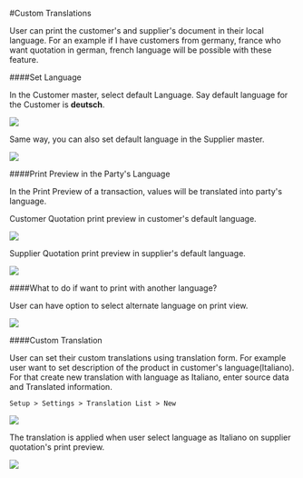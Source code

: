 <!-- add-breadcrumbs -->
#Custom Translations

User can print the customer's and supplier's document in their local language. For an example if I have customers from germany, france who want quotation in german, french language will be possible with these feature.

####Set Language

In the Customer master, select default Language. Say default language for the Customer is <b>deutsch</b>.

<img src="{{docs_base_url}}/assets/img/multilingual_print_format/set_customer_default_lang.png" class="screenshot">

Same way, you can also set default language in the Supplier master.

<img src="{{docs_base_url}}/assets/img/multilingual_print_format/set_supplier_default_lang.png" class="screenshot">

####Print Preview in the Party's Language

In the Print Preview of a transaction, values will be translated into party's language.

Customer Quotation print preview in customer's default language.

<img src="{{docs_base_url}}/assets/img/multilingual_print_format/customer_quotation.png" class="screenshot">

Supplier Quotation print preview in supplier's default language.

<img src="{{docs_base_url}}/assets/img/multilingual_print_format/supplier_quotation.png" class="screenshot">

####What to do if want to print with another language?

User can have option to select alternate language on print view.

<img src="{{docs_base_url}}/assets/img/multilingual_print_format/alternate_language.png" class="screenshot">

####Custom Translation

User can set their custom translations using translation form. For example user want to set description of the product in customer's language(Italiano). For that create new translation with language as Italiano, enter source data and Translated information.

`Setup > Settings > Translation List > New`

<img src="{{docs_base_url}}/assets/img/multilingual_print_format/translation.png" class="screenshot">

The translation is applied when user select language as Italiano on supplier quotation's print preview.

<img src="{{docs_base_url}}/assets/img/multilingual_print_format/custom_translation.png" class="screenshot">





